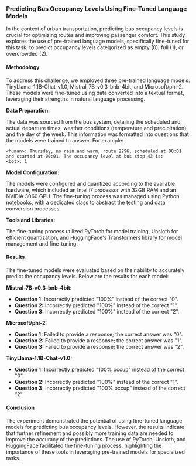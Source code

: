 ### Predicting Bus Occupancy Levels Using Fine-Tuned Language Models

In the context of urban transportation, predicting bus occupancy levels is crucial for optimizing routes and improving passenger comfort. This study explores the use of pre-trained language models, specifically fine-tuned for this task, to predict occupancy levels categorized as empty (0), full (1), or overcrowded (2).

#### Methodology

To address this challenge, we employed three pre-trained language models: TinyLlama-1.1B-Chat-v1.0, Mistral-7B-v0.3-bnb-4bit, and Microsoft/phi-2. These models were fine-tuned using data converted into a textual format, leveraging their strengths in natural language processing.

**Data Preparation:**

The data was sourced from the bus system, detailing the scheduled and actual departure times, weather conditions (temperature and precipitation), and the day of the week. This information was formatted into questions that the models were trained to answer. For example:

```
<human>: Thursday, no rain and warm, route 2296, scheduled at 00:01 and started at 00:01. The occupancy level at bus stop 43 is:
<bot>: 1
```

**Model Configuration:**

The models were configured and quantized according to the available hardware, which included an Intel i7 processor with 32GB RAM and an NVIDIA 3060 GPU. The fine-tuning process was managed using Python notebooks, with a dedicated class to abstract the testing and data conversion processes.

**Tools and Libraries:**

The fine-tuning process utilized PyTorch for model training, Unsloth for efficient quantization, and HuggingFace's Transformers library for model management and fine-tuning.

#### Results

The fine-tuned models were evaluated based on their ability to accurately predict the occupancy levels. Below are the results for each model:

**Mistral-7B-v0.3-bnb-4bit:**

- **Question 1:** Incorrectly predicted "100%" instead of the correct "0".
- **Question 2:** Incorrectly predicted "100%" instead of the correct "1".
- **Question 3:** Incorrectly predicted "100%" instead of the correct "2".

**Microsoft/phi-2:**

- **Question 1:** Failed to provide a response; the correct answer was "0".
- **Question 2:** Failed to provide a response; the correct answer was "1".
- **Question 3:** Failed to provide a response; the correct answer was "2".

**TinyLlama-1.1B-Chat-v1.0:**

- **Question 1:** Incorrectly predicted "100% occup" instead of the correct "0".
- **Question 2:** Incorrectly predicted "100%" instead of the correct "1".
- **Question 3:** Incorrectly predicted "100% occup" instead of the correct "2".

#### Conclusion

The experiment demonstrated the potential of using fine-tuned language models for predicting bus occupancy levels. However, the results indicate that further refinement and possibly more training data are needed to improve the accuracy of the predictions. The use of PyTorch, Unsloth, and HuggingFace facilitated the fine-tuning process, highlighting the importance of these tools in leveraging pre-trained models for specialized tasks.
